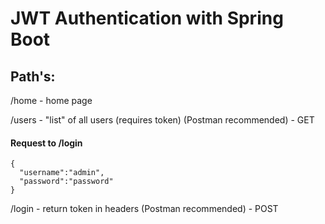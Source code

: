 # JWT Authentication with Spring Boot

## Path's:

/home - home page

/users - "list" of all users (requires token) (Postman recommended) - GET

#### Request to /login

```
{
  "username":"admin",
  "password":"password"
}
```

/login - return token in headers (Postman recommended) - POST

